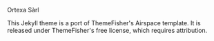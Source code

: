 Ortexa Sàrl

This Jekyll theme is a port of ThemeFisher's Airspace template. It is released under ThemeFisher's free license, which requires attribution.